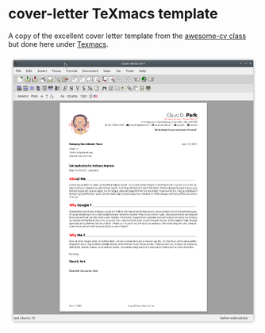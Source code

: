 # cover-letter TeXmacs template

A copy of the excellent cover letter template from the [awesome-cv class](https://github.com/posquit0/Awesome-CV) but done here under [Texmacs](https://www.texmacs.org).

![](cover-letter.png)
